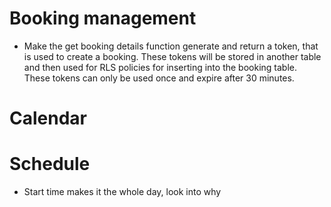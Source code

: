 # Booking management

- Make the get booking details function generate and return a token, that is used to create a booking. These tokens will be stored in another table and then used for RLS policies for inserting into the booking table. These tokens can only be used once and expire after 30 minutes.

# Calendar

# Schedule

- Start time makes it the whole day, look into why
